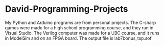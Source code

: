 # David-Programming-Projects
My Python and Arduino programs are from personal projects.
The C-sharp games were made for a high school programming course, and they run in Visual Studio.
The Verilog computer was made for a UBC course, and it runs in ModelSim and on an FPGA board. The output file is lab7bonus_top.sof
